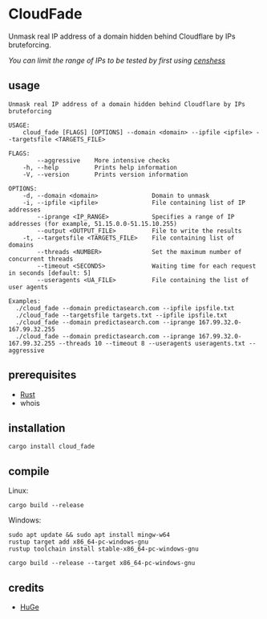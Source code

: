 # CloudFade

Unmask real IP address of a domain hidden behind Cloudflare by IPs bruteforcing.

*You can limit the range of IPs to be tested by first using [censhess](https://github.com/boringthegod/censhess)*

## usage

```
Unmask real IP address of a domain hidden behind Cloudflare by IPs bruteforcing

USAGE:
    cloud_fade [FLAGS] [OPTIONS] --domain <domain> --ipfile <ipfile> --targetsfile <TARGETS_FILE>

FLAGS:
        --aggressive    More intensive checks
    -h, --help          Prints help information
    -V, --version       Prints version information

OPTIONS:
    -d, --domain <domain>               Domain to unmask
    -i, --ipfile <ipfile>               File containing list of IP addresses
        --iprange <IP_RANGE>            Specifies a range of IP addresses (for example, 51.15.0.0-51.15.10.255)
        --output <OUTPUT_FILE>          File to write the results
    -t, --targetsfile <TARGETS_FILE>    File containing list of domains
        --threads <NUMBER>              Set the maximum number of concurrent threads
        --timeout <SECONDS>             Waiting time for each request in seconds [default: 5]
        --useragents <UA_FILE>          File containing the list of user agents

Examples:
  ./cloud_fade --domain predictasearch.com --ipfile ipsfile.txt
  ./cloud_fade --targetsfile targets.txt --ipfile ipsfile.txt
  ./cloud_fade --domain predictasearch.com --iprange 167.99.32.0-167.99.32.255
  ./cloud_fade --domain predictasearch.com --iprange 167.99.32.0-167.99.32.255 --threads 10 --timeout 8 --useragents useragents.txt --aggressive
```

## prerequisites

- [Rust](https://www.rust-lang.org/tools/install)
- whois
## installation

```
cargo install cloud_fade
```

## compile

Linux:
```
cargo build --release
```

Windows: 

```
sudo apt update && sudo apt install mingw-w64
rustup target add x86_64-pc-windows-gnu
rustup toolchain install stable-x86_64-pc-windows-gnu
```

```
cargo build --release --target x86_64-pc-windows-gnu
```

## credits

- [HuGe](https://x.com/realdumbledork)
